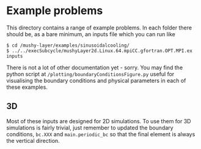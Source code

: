 # Example problems

This directory contains a range of example problems. In each folder there should be, as a bare minimum, an inputs file which you can run like

```console
$ cd /mushy-layer/examples/sinusoidalcooling/
$ ../../execSubcycle/mushyLayer2d.Linux.64.mpiCC.gfortran.OPT.MPI.ex  inputs 
```

There is not a lot of other documentation yet - sorry. You may find the python script at `/plotting/boundaryConditionsFigure.py` useful for visualising the boundary conditions and physical parameters in each of these examples.

## 3D
Most of these inputs are designed for 2D simulations. To use them for 3D simulations is fairly trivial, just remember to updated the boundary conditions, `bc.XXX` and `main.periodic_bc` so that the final element is always the vertical direction. 
